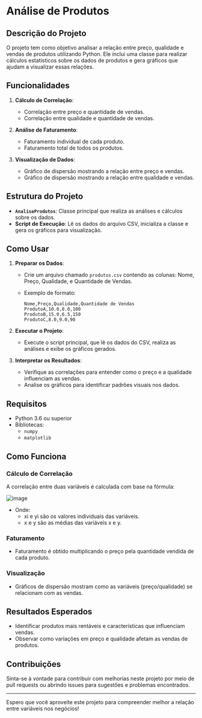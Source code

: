 # Análise de Produtos

## Descrição do Projeto

O projeto tem como objetivo analisar a relação entre preço, qualidade e vendas de produtos utilizando Python. Ele inclui uma classe para realizar cálculos estatísticos sobre os dados de produtos e gera gráficos que ajudam a visualizar essas relações.

## Funcionalidades

1. **Cálculo de Correlação**:
   - Correlação entre preço e quantidade de vendas.
   - Correlação entre qualidade e quantidade de vendas.

2. **Análise de Faturamento**:
   - Faturamento individual de cada produto.
   - Faturamento total de todos os produtos.

3. **Visualização de Dados**:
   - Gráfico de dispersão mostrando a relação entre preço e vendas.
   - Gráfico de dispersão mostrando a relação entre qualidade e vendas.

## Estrutura do Projeto

- **`AnaliseProdutos`**: Classe principal que realiza as análises e cálculos sobre os dados.
- **Script de Execução**: Lê os dados do arquivo CSV, inicializa a classe e gera os gráficos para visualização.

## Como Usar

1. **Preparar os Dados**:
   - Crie um arquivo chamado `produtos.csv` contendo as colunas: Nome, Preço, Qualidade, e Quantidade de Vendas.
   - Exemplo de formato:

     ```csv
     Nome,Preço,Qualidade,Quantidade de Vendas
     ProdutoA,10.0,8.0,100
     ProdutoB,15.0,6.5,150
     ProdutoC,8.0,9.0,90
     ```

2. **Executar o Projeto**:
   - Execute o script principal, que lê os dados do CSV, realiza as análises e exibe os gráficos gerados.

3. **Interpretar os Resultados**:
   - Verifique as correlações para entender como o preço e a qualidade influenciam as vendas.
   - Analise os gráficos para identificar padrões visuais nos dados.

## Requisitos

- Python 3.6 ou superior
- Bibliotecas:
  - `numpy`
  - `matplotlib`

## Como Funciona

### Cálculo de Correlação

A correlação entre duas variáveis é calculada com base na fórmula:

![image](https://github.com/user-attachments/assets/6842ae32-047f-4120-af13-d62bd867e20d)


- Onde:
  - xi e yi são os valores individuais das variáveis.
  - x e y são as médias das variáveis x e y.

### Faturamento

- Faturamento é obtido multiplicando o preço pela quantidade vendida de cada produto.

### Visualização

- Gráficos de dispersão mostram como as variáveis (preço/qualidade) se relacionam com as vendas.

## Resultados Esperados

- Identificar produtos mais rentáveis e características que influenciam vendas.
- Observar como variações em preço e qualidade afetam as vendas de produtos.

## Contribuições

Sinta-se à vontade para contribuir com melhorias neste projeto por meio de pull requests ou abrindo issues para sugestões e problemas encontrados.

---

Espero que você aproveite este projeto para compreender melhor a relação entre variáveis nos negócios!

